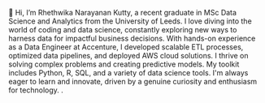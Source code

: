  👋 Hi, I’m Rhethwika Narayanan Kutty, a recent graduate in MSc Data Science and Analytics from the University of Leeds. I love diving into the world of coding and data science, constantly exploring new ways to harness data for impactful business decisions. With hands-on experience as a Data Engineer at Accenture, I developed scalable ETL processes, optimized data pipelines, and deployed AWS cloud solutions. I thrive on solving complex problems and creating predictive models. My toolkit includes Python, R, SQL, and a variety of data science tools. I'm always eager to learn and innovate, driven by a genuine curiosity and enthusiasm for technology.
.

